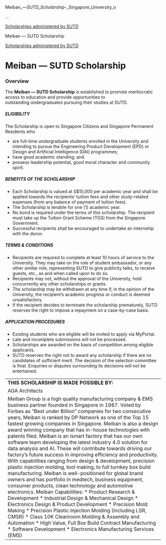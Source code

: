 Meiban_—_SUTD_Scholarship_-_Singapore_University_o



…

 [Scholarships administered by SUTD](/admissions/undergraduate/scholarship/sutd-administered) 

Meiban — SUTD Scholarship

[Scholarships administered by SUTD](https://www.sutd.edu.sg/admissions/undergraduate/scholarship/sutd-administered)

Meiban — SUTD Scholarship
=========================

### Overview



The **Meiban — SUTD Scholarship** is established to promote meritocratic access to education and provide opportunities to outstanding undergraduates pursuing their studies at SUTD.



##### **ELIGIBILITY**



The Scholarship is open to Singapore Citizens and Singapore Permanent Residents who



* are full-time undergraduate students enrolled in the University and intending to pursue the Engineering Product Development (EPD) or Design and Artificial Intelligence (DAI) programmes;
* have good academic standing; and
* possess leadership potential, good moral character and community spirit.


##### **BENEFITS OF THE SCHOLARSHIP**



* Each Scholarship is valued at S$15,000 per academic year and shall be applied towards the recipients’ tuition fees and other study-related expenses (from any balance of payment of tuition fees).
* The Scholarship is tenable for one (1) academic year.
* No bond is required under the terms of this scholarship. The recipient must take up the Tuition Grant Scheme (TGS) from the Singapore Government.
* Successful recipients shall be encouraged to undertake an internship with the donor.


##### **TERMS & CONDITIONS**



* Recipients are required to complete at least 10 hours of service to the University. They may take on the role of student ambassador, or any other similar role, representing SUTD to give publicity talks, to receive guests, etc., as and when called upon to do so.
* Recipients may not, without the approval of the University, hold concurrently any other scholarships or grants.
* The scholarship may be withdrawn at any time if, in the opinion of the University, the recipient’s academic progress or conduct is deemed unsatisfactory.
* If the recipient decides to terminate the scholarship prematurely, SUTD reserves the right to impose a repayment on a case-by-case basis.


##### **APPLICATION PROCEDURES**



* Existing students who are eligible will be invited to apply via MyPortal.
* Late and incomplete submissions will not be processed.
* Scholarships are awarded on the basis of competition among eligible applicants.
* SUTD reserves the right not to award any scholarship if there are no candidates of sufficient merit. The decision of the selection committee is final. Enquiries or disputes surrounding its decisions will not be entertained.


|  |
| --- |
| **THIS SCHOLARSHIP IS MADE POSSIBLE BY:** |
| AGA Architects |
| Meiban Group is a high quality manufacturing company & EMS business partner founded in Singapore in 1987. Voted by Forbes as “Best under Billion” companies for two consecutive years, Meiban is ranked by DP Network as one of the Top 15 fastest growing companies in Singapore.   Meiban is also a design award winning company that has in-house technologies with patents filed. Meiban is an ismart factory that has our own software team developing the latest industry 4.0 solution for data analysis and AI. These will contribute towards driving our factory’s future success in improving efficiency and productivity.    With capabilities ranging from design & development, precision plastic injection molding, tool making, to full turnkey box build manufacturing. Meiban is well-positioned for global brand owners and has portfolio in medtech, business equipment, consumer products, clean technology and automotive electronics.    Meiban Capabilities:   * Product Research & Development * Industrial Design & Mechanical Design * Electronics Design & Product Development * Precision Mold Making * Precision Plastic Injection Molding (including LSR, CMSR) * Class 10K Cleanroom Molding & Assembly and Automation * High Value, Full Box Build Contract Manufacturing * Software Development * Electronics Manufacturing Services (EMS) |

